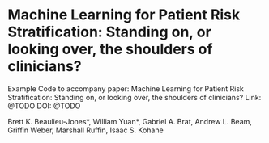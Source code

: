 # Machine Learning for Patient Risk Stratification: Standing on, or looking over, the shoulders of clinicians?

Example Code to accompany paper: Machine Learning for Patient Risk Stratification: Standing on, or looking over, the shoulders of clinicians?
Link: @TODO
DOI: @TODO

Brett K. Beaulieu-Jones*, William Yuan*, Gabriel A. Brat, Andrew L. Beam, Griffin Weber, Marshall Ruffin, Isaac S. Kohane
